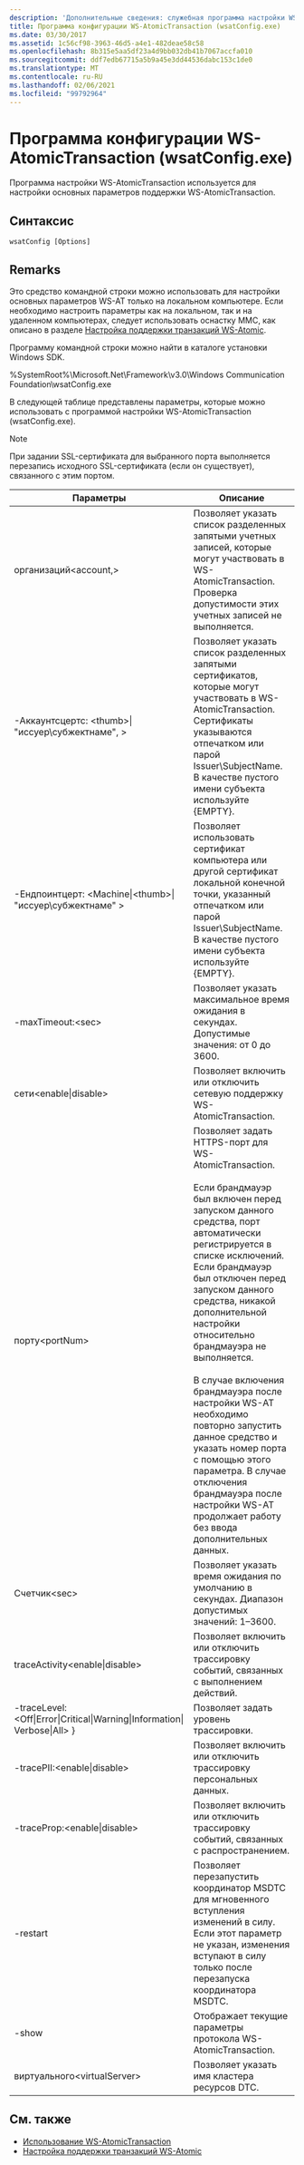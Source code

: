```yaml
---
description: 'Дополнительные сведения: служебная программа настройки WS-AtomicTransaction (wsatConfig.exe)'
title: Программа конфигурации WS-AtomicTransaction (wsatConfig.exe)
ms.date: 03/30/2017
ms.assetid: 1c56cf98-3963-46d5-a4e1-482deae58c58
ms.openlocfilehash: 8b315e5aa5df23a4d9bb032db41b7067accfa010
ms.sourcegitcommit: ddf7edb67715a5b9a45e3dd44536dabc153c1de0
ms.translationtype: MT
ms.contentlocale: ru-RU
ms.lasthandoff: 02/06/2021
ms.locfileid: "99792964"
---
```

# <a name="ws-atomictransaction-configuration-utility-wsatconfigexe"></a>Программа конфигурации WS-AtomicTransaction (wsatConfig.exe)

Программа настройки WS-AtomicTransaction используется для настройки основных параметров поддержки WS-AtomicTransaction.  
  
## <a name="syntax"></a>Синтаксис  
  
```console  
wsatConfig [Options]  
```  
  
## <a name="remarks"></a>Remarks

 Это средство командной строки можно использовать для настройки основных параметров WS-AT только на локальном компьютере. Если необходимо настроить параметры как на локальном, так и на удаленном компьютерах, следует использовать оснастку MMC, как описано в разделе [Настройка поддержки транзакций WS-Atomic](./feature-details/configuring-ws-atomic-transaction-support.md).  
  
 Программу командной строки можно найти в каталоге установки Windows SDK.
  
 %SystemRoot%\Microsoft.Net\Framework\v3.0\Windows Communication Foundation\wsatConfig.exe
  
 В следующей таблице представлены параметры, которые можно использовать с программой настройки WS-AtomicTransaction (wsatConfig.exe).  
  
> [!NOTE]
> При задании SSL-сертификата для выбранного порта выполняется перезапись исходного SSL-сертификата (если он существует), связанного с этим портом.  
  
|Параметры|Описание|  
|-------------|-----------------|  
|организаций\<account,>|Позволяет указать список разделенных запятыми учетных записей, которые могут участвовать в WS-AtomicTransaction. Проверка допустимости этих учетных записей не выполняется.|  
|-Аккаунтсцертс: \<thumb>&#124; "иссуер\субжектнаме", >|Позволяет указать список разделенных запятыми сертификатов, которые могут участвовать в WS-AtomicTransaction. Сертификаты указываются отпечатком или парой Issuer\SubjectName. В качестве пустого имени субъекта используйте {EMPTY}.|  
|-Ендпоинтцерт: <Machine&#124;\<thumb>&#124; "иссуер\субжектнаме" >|Позволяет использовать сертификат компьютера или другой сертификат локальной конечной точки, указанный отпечатком или парой Issuer\SubjectName. В качестве пустого имени субъекта используйте {EMPTY}.|  
|-maxTimeout:\<sec>|Позволяет указать максимальное время ожидания в секундах. Допустимые значения: от 0 до 3600.|  
|сети\<enable&#124;disable>|Позволяет включить или отключить сетевую поддержку WS-AtomicTransaction.|  
|порту\<portNum>|Позволяет задать HTTPS-порт для WS-AtomicTransaction.<br /><br /> Если брандмауэр был включен перед запуском данного средства, порт автоматически регистрируется в списке исключений. Если брандмауэр был отключен перед запуском данного средства, никакой дополнительной настройки относительно брандмауэра не выполняется.<br /><br /> В случае включения брандмауэра после настройки WS-AT необходимо повторно запустить данное средство и указать номер порта с помощью этого параметра. В случае отключения брандмауэра после настройки WS-AT продолжает работу без ввода дополнительных данных.|  
|Счетчик\<sec>|Позволяет указать время ожидания по умолчанию в секундах. Диапазон допустимых значений: 1–3600.|  
|traceActivity\<enable&#124;disable>|Позволяет включить или отключить трассировку событий, связанных с выполнением действий.|  
|-traceLevel: \<Off&#124;Error&#124;Critical&#124;Warning&#124;Information&#124; Verbose&#124;All> }|Позволяет задать уровень трассировки.|  
|-tracePII:\<enable&#124;disable>|Позволяет включить или отключить трассировку персональных данных.|  
|-traceProp:\<enable&#124;disable>|Позволяет включить или отключить трассировку событий, связанных с распространением.|  
|-restart|Позволяет перезапустить координатор MSDTC для мгновенного вступления изменений в силу. Если этот параметр не указан, изменения вступают в силу только после перезапуска координатора MSDTC.|  
|-show|Отображает текущие параметры протокола WS-AtomicTransaction.|  
|виртуального\<virtualServer>|Позволяет указать имя кластера ресурсов DTC.|  
  
## <a name="see-also"></a>См. также

- [Использование WS-AtomicTransaction](./feature-details/using-ws-atomictransaction.md)
- [Настройка поддержки транзакций WS-Atomic](./feature-details/configuring-ws-atomic-transaction-support.md)
